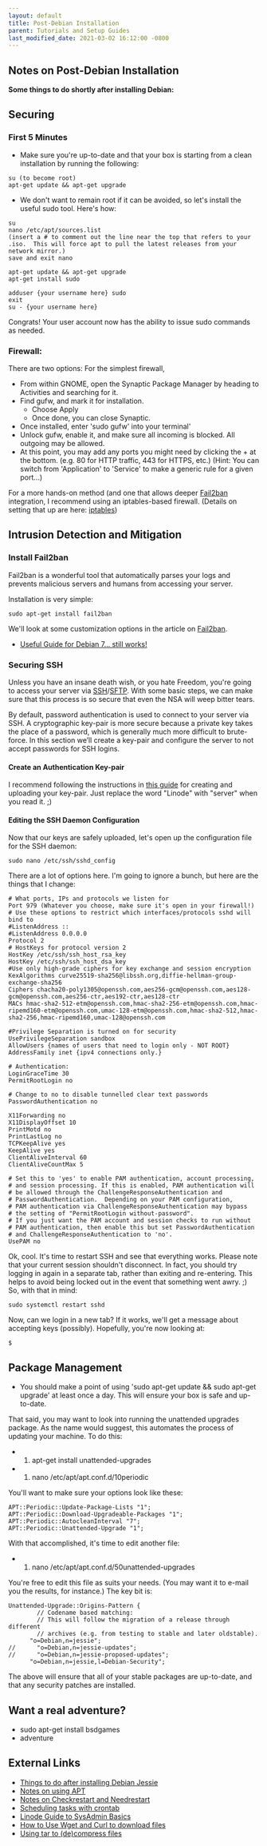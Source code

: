 ```yaml
---
layout: default
title: Post-Debian Installation
parent: Tutorials and Setup Guides
last_modified_date: 2021-03-02 16:12:00 -0800
---
```


## Notes on Post-Debian Installation

**Some things to do shortly after installing Debian:**

Securing
--------

### First 5 Minutes

-   Make sure you're up-to-date and that your box is starting from a clean installation by running the following:

<!-- -->

    su (to become root)
    apt-get update && apt-get upgrade

-   We don't want to remain root if it can be avoided, so let's install the useful sudo tool. Here's how:

<!-- -->

    su
    nano /etc/apt/sources.list
    (insert a # to comment out the line near the top that refers to your .iso.  This will force apt to pull the latest releases from your network mirror.)
    save and exit nano

    apt-get update && apt-get upgrade
    apt-get install sudo

    adduser {your username here} sudo
    exit
    su - {your username here}

Congrats! Your user account now has the ability to issue sudo commands as needed.

### Firewall:

There are two options:
For the simplest firewall,

-   From within GNOME, open the Synaptic Package Manager by heading to Activities and searching for it.
-   Find gufw, and mark it for installation.
    -   Choose Apply
    -   Once done, you can close Synaptic.
-   Once installed, enter 'sudo gufw' into your terminal'
-   Unlock gufw, enable it, and make sure all incoming is blocked. All outgoing may be allowed.
-   At this point, you may add any ports you might need by clicking the + at the bottom. (e.g. 80 for HTTP traffic, 443 for HTTPS, etc.) (Hint: You can switch from 'Application' to 'Service' to make a generic rule for a given port...)

For a more hands-on method (and one that allows deeper [Fail2ban](Fail2ban "wikilink") integration, I recommend using an iptables-based firewall. (Details on setting that up are here: [iptables](iptables "wikilink"))

Intrusion Detection and Mitigation
----------------------------------

### Install Fail2ban

Fail2ban is a wonderful tool that automatically parses your logs and prevents malicious servers and humans from accessing your server.

Installation is very simple:

    sudo apt-get install fail2ban

We'll look at some customization options in the article on [Fail2ban](Fail2ban "wikilink").

-   [Useful Guide for Debian 7... still works!](https://www.digitalocean.com/community/tutorials/how-to-protect-ssh-with-fail2ban-on-debian-7)

### Securing SSH

Unless you have an insane death wish, or you hate Freedom, you're going to access your server via [SSH](SSH "wikilink")/[SFTP](SFTP "wikilink"). With some basic steps, we can make sure that this process is so secure that even the NSA will weep bitter tears.

By default, password authentication is used to connect to your server via SSH. A cryptographic key-pair is more secure because a private key takes the place of a password, which is generally much more difficult to brute-force. In this section we’ll create a key-pair and configure the server to not accept passwords for SSH logins.

#### Create an Authentication Key-pair

I recommend following the instructions in [this guide](https://www.linode.com/docs/security/securing-your-server#create-an-authentication-key-pair) for creating and uploading your key-pair. Just replace the word "Linode" with "server" when you read it. ;)

#### Editing the SSH Daemon Configuration

Now that our keys are safely uploaded, let's open up the configuration file for the SSH daemon:

    sudo nano /etc/ssh/sshd_config

There are a lot of options here. I'm going to ignore a bunch, but here are the things that I change:

    # What ports, IPs and protocols we listen for
    Port 979 (Whatever you choose, make sure it's open in your firewall!)
    # Use these options to restrict which interfaces/protocols sshd will bind to
    #ListenAddress ::
    #ListenAddress 0.0.0.0
    Protocol 2
    # HostKeys for protocol version 2
    HostKey /etc/ssh/ssh_host_rsa_key
    HostKey /etc/ssh/ssh_host_dsa_key
    #Use only high-grade ciphers for key exchange and session encryption
    KexAlgorithms curve25519-sha256@libssh.org,diffie-hellman-group-exchange-sha256
    Ciphers chacha20-poly1305@openssh.com,aes256-gcm@openssh.com,aes128-gcm@openssh.com,aes256-ctr,aes192-ctr,aes128-ctr
    MACs hmac-sha2-512-etm@openssh.com,hmac-sha2-256-etm@openssh.com,hmac-ripemd160-etm@openssh.com,umac-128-etm@openssh.com,hmac-sha2-512,hmac-sha2-256,hmac-ripemd160,umac-128@openssh.com

    #Privilege Separation is turned on for security
    UsePrivilegeSeparation sandbox
    AllowUsers {names of users that need to login only - NOT ROOT}
    AddressFamily inet {ipv4 connections only.}

    # Authentication:
    LoginGraceTime 30
    PermitRootLogin no

    # Change to no to disable tunnelled clear text passwords
    PasswordAuthentication no

    X11Forwarding no
    X11DisplayOffset 10
    PrintMotd no
    PrintLastLog no
    TCPKeepAlive yes
    KeepAlive yes
    ClientAliveInterval 60
    ClientAliveCountMax 5

    # Set this to 'yes' to enable PAM authentication, account processing,
    # and session processing. If this is enabled, PAM authentication will
    # be allowed through the ChallengeResponseAuthentication and
    # PasswordAuthentication.  Depending on your PAM configuration,
    # PAM authentication via ChallengeResponseAuthentication may bypass
    # the setting of "PermitRootLogin without-password".
    # If you just want the PAM account and session checks to run without
    # PAM authentication, then enable this but set PasswordAuthentication
    # and ChallengeResponseAuthentication to 'no'.
    UsePAM no

Ok, cool. It's time to restart SSH and see that everything works. Please note that your current session shouldn't disconnect. In fact, you should try logging in again in a separate tab, rather than exiting and re-entering. This helps to avoid being locked out in the event that something went awry. ;) So, with that in mind:

    sudo systemctl restart sshd

Now, can we login in a new tab? If it works, we'll get a message about accepting keys (possibly). Hopefully, you're now looking at:

    $

Package Management
------------------

-   You should make a point of using 'sudo apt-get update && sudo apt-get upgrade' at least once a day. This will ensure your box is safe and up-to-date.

That said, you may want to look into running the unattended upgrades package. As the name would suggest, this automates the process of updating your machine. To do this:

-   1.  apt-get install unattended-upgrades
-   1.  nano /etc/apt/apt.conf.d/10periodic

You'll want to make sure your options look like these:

    APT::Periodic::Update-Package-Lists "1";
    APT::Periodic::Download-Upgradeable-Packages "1";
    APT::Periodic::AutocleanInterval "7";
    APT::Periodic::Unattended-Upgrade "1";

With that accomplished, it's time to edit another file:

-   1.  nano /etc/apt/apt.conf.d/50unattended-upgrades

You're free to edit this file as suits your needs. (You may want it to e-mail you the results, for instance.) The key bit is:

    Unattended-Upgrade::Origins-Pattern {
            // Codename based matching:
            // This will follow the migration of a release through different
            // archives (e.g. from testing to stable and later oldstable).
          "o=Debian,n=jessie";
    //      "o=Debian,n=jessie-updates";
    //      "o=Debian,n=jessie-proposed-updates";
          "o=Debian,n=jessie,l=Debian-Security";

The above will ensure that all of your stable packages are up-to-date, and that any security patches are installed.

Want a real adventure?
----------------------

-   sudo apt-get install bsdgames
-   adventure

External Links
--------------

-   [Things to do after installing Debian Jessie](http://www.dailylinuxnews.com/blog/2014/09/things-to-do-after-installing-debian-jessie/)
-   [Notes on using APT](https://www.debian.org/doc/manuals/debian-faq/ch-uptodate.en.html)
-   [Notes on Checkrestart and Needrestart](https://gehrcke.de/2014/06/good-to-know-checkrestart-from-debian-goodies/)
-   [Scheduling tasks with crontab](http://code.tutsplus.com/tutorials/scheduling-tasks-with-cron-jobs--net-8800)
-   [Linode Guide to SysAdmin Basics](https://www.linode.com/docs/tools-reference/linux-system-administration-basics)
-   [How to Use Wget and Curl to download files](http://www.thegeekstuff.com/2012/07/wget-curl/)
-   [Using tar to (de)compress files](http://www.linfo.org/tar.html)